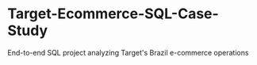 # Target-Ecommerce-SQL-Case-Study
End-to-end SQL project analyzing Target's Brazil e-commerce operations
